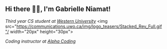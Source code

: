 ## Hi there 👋🏼, I'm Gabrielle Niamat! 

_Third year CS student at [Western University](https://www.uwo.ca/)_ <img src="https://communications.uwo.ca/img/logo_teasers/Stacked_Rev_Full.gif"/ width="20px" height="30px">

_Coding instructor at [Alpha Coding](https://alphacoding.com/)_
<!--
**pidgey0403/pidgey0403** is a ✨ _special_ ✨ repository because its `README.md` (this file) appears on your GitHub profile.

Here are some ideas to get you started:

- 🔭 I’m currently working on ...
- 🌱 I’m currently learning ...
- 👯 I’m looking to collaborate on ...
- 🤔 I’m looking for help with ...
- 💬 Ask me about ...
- 📫 How to reach me: ...
- 😄 Pronouns: ...
- ⚡ Fun fact: ...
-->
